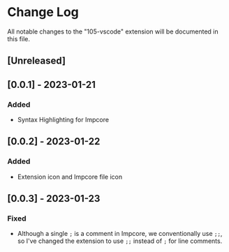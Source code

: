 # Change Log

All notable changes to the "105-vscode" extension will be documented in this file.


## [Unreleased]

## [0.0.1] - 2023-01-21
### Added
- Syntax Highlighting for Impcore

## [0.0.2] - 2023-01-22
### Added
- Extension icon and Impcore file icon

## [0.0.3] - 2023-01-23
### Fixed
- Although a single `;` is a comment in Impcore, we conventionally use `;;`, so I've changed the extension to use `;;` instead of `;` for line comments. 


